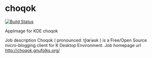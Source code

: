 # choqok
[![Build Status](http://aci.pangea.pub/job/choqok-appimage/job/master/badge/icon)](http://aci.pangea.pub/job/choqok-appimage/job/master/)

AppImage for KDE choqok

Job description
Choqok ( pronounced: tʃœˈʁʊk ) is a Free/Open Source micro-blogging client for K Desktop Environment.
Job homepage url
http://choqok.gnufolks.org/
